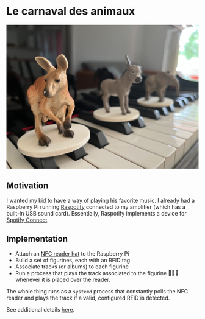 # Le carnaval des animaux

<img src="./img/animmals.jpg"></img>
## Motivation
I wanted my kid to have a way of playing his favorite music. I already had a Raspberry Pi running [Raspotify](https://github.com/dtcooper/raspotify) connected to my amplifier (which has a built-in USB sound card). Essentially, Raspotify implements a device for [Spotify Connect](https://support.spotify.com/us/article/spotify-connect/).

## Implementation

* Attach an [NFC reader hat](https://www.waveshare.com/wiki/PN532_NFC_HAT) to the Raspberry Pi
* Build a set of figurines, each with an RFID tag
* Associate tracks (or albums) to each figurine
* Run a process that plays the track associated to the figurine 🐘🦘🐢 whenever it is placed over the reader.

The whole thing runs as a `systemd` process that constantly polls the NFC reader and plays the track if a valid, configured RFID is detected.

See additional details [here](./src/app/README.md).
